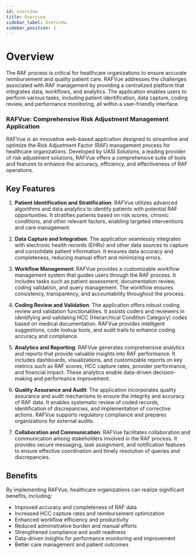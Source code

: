 ```yaml
---
id: overview
title: Overview
sidebar_label: Overview
sidebar_position: 1
---
```


# Overview

The RAF process is critical for healthcare organizations to ensure accurate reimbursement and quality patient care. RAFVue addresses the challenges associated with RAF management by providing a centralized platform that integrates data, workflows, and analytics. The application enables users to perform various tasks, including patient identification, data capture, coding review, and performance monitoring, all within a user-friendly interface.

### RAFVue: Comprehensive Risk Adjustment Management Application

RAFVue is an innovative web-based application designed to streamline and optimize the Risk Adjustment Factor (RAF) management process for healthcare organizations. Developed by UASI Solutions, a leading provider of risk adjustment solutions, RAFVue offers a comprehensive suite of tools and features to enhance the accuracy, efficiency, and effectiveness of RAF operations.

## Key Features

1. **Patient Identification and Stratification**: RAFVue utilizes advanced algorithms and data analytics to identify patients with potential RAF opportunities. It stratifies patients based on risk scores, chronic conditions, and other relevant factors, enabling targeted interventions and care management.

2. **Data Capture and Integration**: The application seamlessly integrates with electronic health records (EHRs) and other data sources to capture and consolidate patient information. It ensures data accuracy and completeness, reducing manual effort and minimizing errors.

3. **Workflow Management**: RAFVue provides a customizable workflow management system that guides users through the RAF process. It includes tasks such as patient assessment, documentation review, coding validation, and query management. The workflow ensures consistency, transparency, and accountability throughout the process.

4. **Coding Review and Validation**: The application offers robust coding review and validation functionalities. It assists coders and reviewers in identifying and validating HCC (Hierarchical Condition Category) codes based on medical documentation. RAFVue provides intelligent suggestions, code lookup tools, and audit trails to enhance coding accuracy and compliance.

5. **Analytics and Reporting**: RAFVue generates comprehensive analytics and reports that provide valuable insights into RAF performance. It includes dashboards, visualizations, and customizable reports on key metrics such as RAF scores, HCC capture rates, provider performance, and financial impact. These analytics enable data-driven decision-making and performance improvement.

6. **Quality Assurance and Audit**: The application incorporates quality assurance and audit mechanisms to ensure the integrity and accuracy of RAF data. It enables systematic review of coded records, identification of discrepancies, and implementation of corrective actions. RAFVue supports regulatory compliance and prepares organizations for external audits.

7. **Collaboration and Communication**: RAFVue facilitates collaboration and communication among stakeholders involved in the RAF process. It provides secure messaging, task assignment, and notification features to ensure effective coordination and timely resolution of queries and discrepancies.

## Benefits

By implementing RAFVue, healthcare organizations can realize significant benefits, including:

- Improved accuracy and completeness of RAF data
- Increased HCC capture rates and reimbursement optimization
- Enhanced workflow efficiency and productivity
- Reduced administrative burden and manual efforts
- Strengthened compliance and audit readiness
- Data-driven insights for performance monitoring and improvement
- Better care management and patient outcomes

